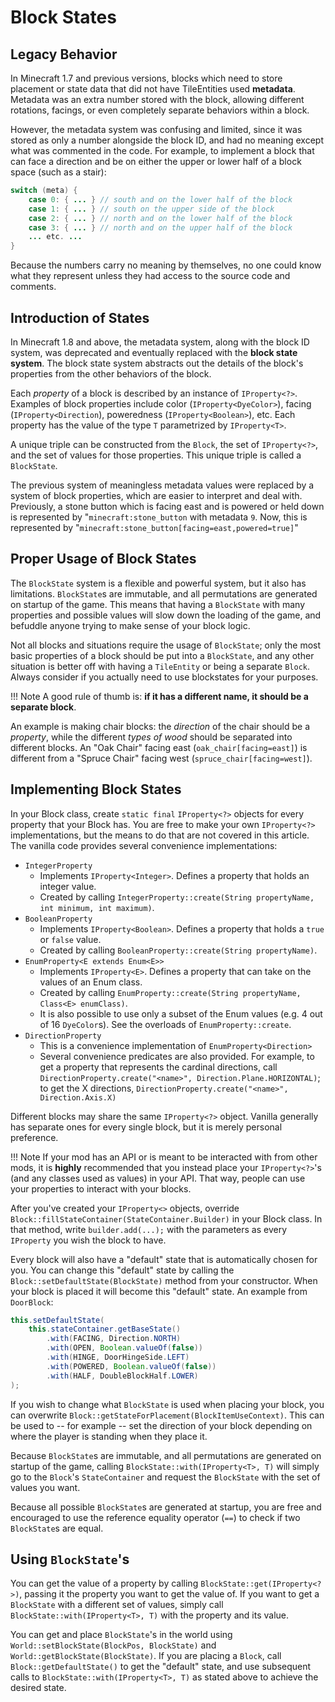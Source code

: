 Block States
============

Legacy Behavior
---------------------------------------

In Minecraft 1.7 and previous versions, blocks which need to store placement or state data that did not have TileEntities used **metadata**. Metadata was an extra number stored with the block, allowing different rotations, facings, or even completely separate behaviors within a block.

However, the metadata system was confusing and limited, since it was stored as only a number alongside the block ID, and had no meaning except what was commented in the code. For example, to implement a block that can face a direction and be on either the upper or lower half of a block space (such as a stair): 

```Java
switch (meta) {
    case 0: { ... } // south and on the lower half of the block
    case 1: { ... } // south on the upper side of the block
    case 2: { ... } // north and on the lower half of the block
    case 3: { ... } // north and on the upper half of the block
    ... etc. ...
}
```

Because the numbers carry no meaning by themselves, no one could know what they represent unless they had access to the source code and comments.

Introduction of States
---------------------------------------

In Minecraft 1.8 and above, the metadata system, along with the block ID system, was deprecated and eventually replaced with the **block state system**. The block state system abstracts out the details of the block's properties from the other behaviors of the block.

Each *property* of a block is described by an instance of `IProperty<?>`. Examples of block properties include color (`IProperty<DyeColor>`), facing (`IProperty<Direction`), poweredness (`IProperty<Boolean>`), etc. Each property has the value of the type `T` parametrized by `IProperty<T>`.

A unique triple can be constructed from the `Block`, the set of `IProperty<?>`, and the set of values for those properties. This unique triple is called a `BlockState`. 

The previous system of meaningless metadata values were replaced by a system of block properties, which are easier to interpret and deal with. Previously, a stone button which is facing east and is powered or held down is represented by "`minecraft:stone_button` with metadata `9`. Now, this is represented by "`minecraft:stone_button[facing=east,powered=true]`" 

Proper Usage of Block States
---------------------------------------

The `BlockState` system is a flexible and powerful system, but it also has limitations. `BlockState`s are immutable, and all permutations are generated on startup of the game. This means that having a `BlockState` with many properties and possible values will slow down the loading of the game, and befuddle anyone trying to make sense of your block logic.

Not all blocks and situations require the usage of `BlockState`; only the most basic properties of a block should be put into a `BlockState`, and any other situation is better off with having a `TileEntity` or being a separate `Block`. Always consider if you actually need to use blockstates for your purposes.

!!! Note
    A good rule of thumb is: **if it has a different name, it should be a separate block**.

An example is making chair blocks: the *direction* of the chair should be a *property*, while the different *types of wood* should be separated into different blocks.
An "Oak Chair" facing east (`oak_chair[facing=east]`) is different from a "Spruce Chair" facing west (`spruce_chair[facing=west]`).

Implementing Block States
---------------------------------------

In your Block class, create `static final` `IProperty<?>` objects for every property that your Block has. You are free to make your own `IProperty<?>` implementations, but the means to do that are not covered in this article. The vanilla code provides several convenience implementations:

  * `IntegerProperty`
    * Implements `IProperty<Integer>`. Defines a property that holds an integer value.
    * Created by calling `IntegerProperty::create(String propertyName, int minimum, int maximum)`.
  * `BooleanProperty`
    * Implements `IProperty<Boolean>`. Defines a property that holds a `true` or `false` value.
    * Created by calling `BooleanProperty::create(String propertyName)`.
  * `EnumProperty<E extends Enum<E>>`
    * Implements `IProperty<E>`. Defines a property that can take on the values of an Enum class.
    * Created by calling `EnumProperty::create(String propertyName, Class<E> enumClass)`.
    * It is also possible to use only a subset of the Enum values (e.g. 4 out of 16 `DyeColor`s). See the overloads of `EnumProperty::create`.
  * `DirectionProperty`
    * This is a convenience implementation of `EnumProperty<Direction>`
    * Several convenience predicates are also provided. For example, to get a property that represents the cardinal directions, call `DirectionProperty.create("<name>", Direction.Plane.HORIZONTAL)`; to get the X directions, `DirectionProperty.create("<name>", Direction.Axis.X)`

Different blocks may share the same `IProperty<?>` object. Vanilla generally has separate ones for every single block, but it is merely personal preference.

!!! Note 
    If your mod has an API or is meant to be interacted with from other mods, it is **highly** recommended that you instead place your `IProperty<?>`'s (and any classes used as values) in your API. That way, people can use your properties to interact with your blocks.

After you've created your `IProperty<>` objects, override `Block::fillStateContainer(StateContainer.Builder)` in your Block class. In that method, write `builder.add(...);`  with the parameters as every `IProperty` you wish the block to have.

Every block will also have a "default" state that is automatically chosen for you. You can change this "default" state by calling the `Block::setDefaultState(BlockState)` method from your constructor. When your block is placed it will become this "default" state. An example from `DoorBlock`:

```Java
this.setDefaultState(
    this.stateContainer.getBaseState()
        .with(FACING, Direction.NORTH)
        .with(OPEN, Boolean.valueOf(false))
        .with(HINGE, DoorHingeSide.LEFT)
        .with(POWERED, Boolean.valueOf(false))
        .with(HALF, DoubleBlockHalf.LOWER)
);
```

 If you wish to change what `BlockState` is used when placing your block, you can overwrite `Block::getStateForPlacement(BlockItemUseContext)`. This can be used to -- for example -- set the direction of your block depending on where the player is standing when they place it.

Because `BlockState`s are immutable, and all permutations are generated on startup of the game, calling `BlockState::with(IProperty<T>, T)` will simply go to the `Block`'s `StateContainer` and request the `BlockState` with the set of values you want.

Because all possible `BlockState`s are generated at startup, you are free and encouraged to use the reference equality operator (`==`) to check if two `BlockState`s are equal.

Using `BlockState`'s
---------------------

You can get the value of a property by calling `BlockState::get(IProperty<?>)`, passing it the property you want to get the value of.
If you want to get a `BlockState` with a different set of values, simply call `BlockState::with(IProperty<T>, T)` with the property and its value.

You can get and place `BlockState`'s in the world using `World::setBlockState(BlockPos, BlockState)` and `World::getBlockState(BlockState)`. If you are placing a `Block`, call `Block::getDefaultState()` to get the "default" state, and use subsequent calls to `BlockState::with(IProperty<T>, T)` as stated above to achieve the desired state.
